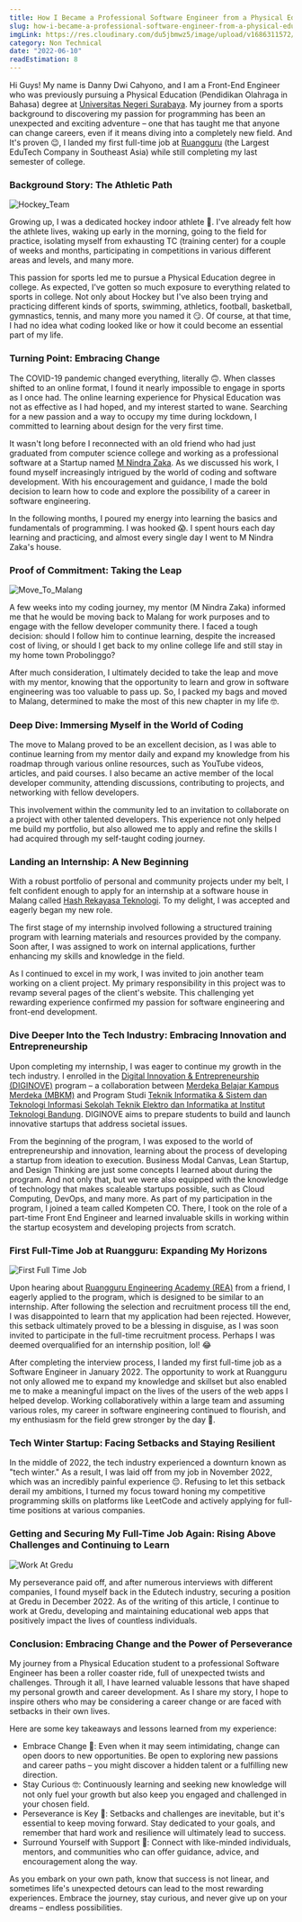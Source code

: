 ```yaml
---
title: How I Became a Professional Software Engineer from a Physical Education Background
slug: how-i-became-a-professional-software-engineer-from-a-physical-education-background
imgLink: https://res.cloudinary.com/du5jbmwz5/image/upload/v1686311572/Professional%20Software%20Engineer.jpg
category: Non Technical
date: "2022-06-10"
readEstimation: 8
---
```


Hi Guys! My name is Danny Dwi Cahyono, and I am a Front-End Engineer who was previously pursuing a Physical Education (Pendidikan Olahraga in Bahasa) degree at [Universitas Negeri Surabaya](https://www.unesa.ac.id/). My journey from a sports background to discovering my passion for programming has been an unexpected and exciting adventure – one that has taught me that anyone can change careers, even if it means diving into a completely new field. And It's proven 😉, I landed my first full-time job at [Ruangguru](https://www.ruangguru.com/) (the Largest EduTech Company in Southeast Asia) while still completing my last semester of college.

### Background Story: The Athletic Path

![Hockey_Team](https://res.cloudinary.com/du5jbmwz5/image/upload/v1686313471/Hockey%20Team.png)

Growing up, I was a dedicated hockey indoor athlete 💪. I've already felt how the athlete lives, waking up early in the morning, going to the field for practice, isolating myself from exhausting TC (training center) for a couple of weeks and months, participating in competitions in various different areas and levels, and many more.

This passion for sports led me to pursue a Physical Education degree in college. As expected, I've gotten so much exposure to everything related to sports in college. Not only about Hockey but I've also been trying and practicing different kinds of sports, swimming, athletics, football, basketball, gymnastics, tennis, and many more you named it 😏. Of course, at that time, I had no idea what coding looked like or how it could become an essential part of my life.

### Turning Point: Embracing Change

The COVID-19 pandemic changed everything, literally 🙃. When classes shifted to an online format, I found it nearly impossible to engage in sports as I once had. The online learning experience for Physical Education was not as effective as I had hoped, and my interest started to wane. Searching for a new passion and a way to occupy my time during lockdown, I committed to learning about design for the very first time.

It wasn't long before I reconnected with an old friend who had just graduated from computer science college and working as a professional software at a Startup named [M Nindra Zaka](https://www.linkedin.com/in/mnindrazaka/). As we discussed his work, I found myself increasingly intrigued by the world of coding and software development. With his encouragement and guidance, I made the bold decision to learn how to code and explore the possibility of a career in software engineering.

In the following months, I poured my energy into learning the basics and fundamentals of programming. I was hooked 😱. I spent hours each day learning and practicing, and almost every single day I went to M Nindra Zaka's house.

### Proof of Commitment: Taking the Leap

![Move_To_Malang](https://res.cloudinary.com/du5jbmwz5/image/upload/v1686315287/Move_To_Malang_yqbjr3.jpg)

A few weeks into my coding journey, my mentor (M Nindra Zaka) informed me that he would be moving back to Malang for work purposes and to engage with the fellow developer community there. I faced a tough decision: should I follow him to continue learning, despite the increased cost of living, or should I get back to my online college life and still stay in my home town Probolinggo?

After much consideration, I ultimately decided to take the leap and move with my mentor, knowing that the opportunity to learn and grow in software engineering was too valuable to pass up. So, I packed my bags and moved to Malang, determined to make the most of this new chapter in my life 🤓.

### Deep Dive: Immersing Myself in the World of Coding

The move to Malang proved to be an excellent decision, as I was able to continue learning from my mentor daily and expand my knowledge from his roadmap through various online resources, such as YouTube videos, articles, and paid courses. I also became an active member of the local developer community, attending discussions, contributing to projects, and networking with fellow developers.

This involvement within the community led to an invitation to collaborate on a project with other talented developers. This experience not only helped me build my portfolio, but also allowed me to apply and refine the skills I had acquired through my self-taught coding journey.

### Landing an Internship: A New Beginning

With a robust portfolio of personal and community projects under my belt, I felt confident enough to apply for an internship at a software house in Malang called [Hash Rekayasa Teknologi](https://www.hash.id/). To my delight, I was accepted and eagerly began my new role.

The first stage of my internship involved following a structured training program with learning materials and resources provided by the company. Soon after, I was assigned to work on internal applications, further enhancing my skills and knowledge in the field.

As I continued to excel in my work, I was invited to join another team working on a client project. My primary responsibility in this project was to revamp several pages of the client's website. This challenging yet rewarding experience confirmed my passion for software engineering and front-end development.

### Dive Deeper Into the Tech Industry: Embracing Innovation and Entrepreneurship

Upon completing my internship, I was eager to continue my growth in the tech industry. I enrolled in the [Digital Innovation & Entrepreneurship (DIGINOVE)](https://sites.google.com/staff.stei.itb.ac.id/mbkm/home) program – a collaboration between [Merdeka Belajar Kampus Merdeka (MBKM)](https://kampusmerdeka.kemdikbud.go.id/) and Program Studi [Teknik Informatika & Sistem dan Teknologi Informasi Sekolah Teknik Elektro dan Informatika at Institut Teknologi Bandung](https://stei.itb.ac.id/). DIGINOVE aims to prepare students to build and launch innovative startups that address societal issues.

From the beginning of the program, I was exposed to the world of entrepreneurship and innovation, learning about the process of developing a startup from ideation to execution. Business Modal Canvas, Lean Startup, and Design Thinking are just some concepts I learned about during the program. And not only that, but we were also equipped with the knowledge of technology that makes scaleable startups possible, such as Cloud Computing, DevOps, and many more. As part of my participation in the program, I joined a team called Kompeten CO. There, I took on the role of a part-time Front End Engineer and learned invaluable skills in working within the startup ecosystem and developing projects from scratch.

### First Full-Time Job at Ruangguru: Expanding My Horizons

![First Full Time Job](https://res.cloudinary.com/du5jbmwz5/image/upload/v1686315537/First_Full_Time_Job_lw9buy.jpg)

Upon hearing about [Ruangguru Engineering Academy (REA)](https://rea.ruangguru.com/) from a friend, I eagerly applied to the program, which is designed to be similar to an internship. After following the selection and recruitment process till the end, I was disappointed to learn that my application had been rejected. However, this setback ultimately proved to be a blessing in disguise, as I was soon invited to participate in the full-time recruitment process. Perhaps I was deemed overqualified for an internship position, lol! 😂

After completing the interview process, I landed my first full-time job as a Software Engineer in January 2022. The opportunity to work at Ruangguru not only allowed me to expand my knowledge and skillset but also enabled me to make a meaningful impact on the lives of the users of the web apps I helped develop. Working collaboratively within a large team and assuming various roles, my career in software engineering continued to flourish, and my enthusiasm for the field grew stronger by the day 🚀.

### Tech Winter Startup: Facing Setbacks and Staying Resilient

In the middle of 2022, the tech industry experienced a downturn known as "tech winter." As a result, I was laid off from my job in November 2022, which was an incredibly painful experience 😔. Refusing to let this setback derail my ambitions, I turned my focus toward honing my competitive programming skills on platforms like LeetCode and actively applying for full-time positions at various companies.

### Getting and Securing My Full-Time Job Again: Rising Above Challenges and Continuing to Learn

![Work At Gredu](https://res.cloudinary.com/du5jbmwz5/image/upload/v1686316063/Work_At_Gredu_i8otzz.png)

My perseverance paid off, and after numerous interviews with different companies, I found myself back in the Edutech industry, securing a position at Gredu in December 2022. As of the writing of this article, I continue to work at Gredu, developing and maintaining educational web apps that positively impact the lives of countless individuals.

### Conclusion: Embracing Change and the Power of Perseverance

My journey from a Physical Education student to a professional Software Engineer has been a roller coaster ride, full of unexpected twists and challenges. Through it all, I have learned valuable lessons that have shaped my personal growth and career development. As I share my story, I hope to inspire others who may be considering a career change or are faced with setbacks in their own lives.

Here are some key takeaways and lessons learned from my experience:

- Embrace Change 🫵: Even when it may seem intimidating, change can open doors to new opportunities. Be open to exploring new passions and career paths – you might discover a hidden talent or a fulfilling new direction.
- Stay Curious 🤓: Continuously learning and seeking new knowledge will not only fuel your growth but also keep you engaged and challenged in your chosen field.
- Perseverance is Key 💪: Setbacks and challenges are inevitable, but it's essential to keep moving forward. Stay dedicated to your goals, and remember that hard work and resilience will ultimately lead to success.
- Surround Yourself with Support 🙌: Connect with like-minded individuals, mentors, and communities who can offer guidance, advice, and encouragement along the way.

As you embark on your own path, know that success is not linear, and sometimes life's unexpected detours can lead to the most rewarding experiences. Embrace the journey, stay curious, and never give up on your dreams – endless possibilities.
